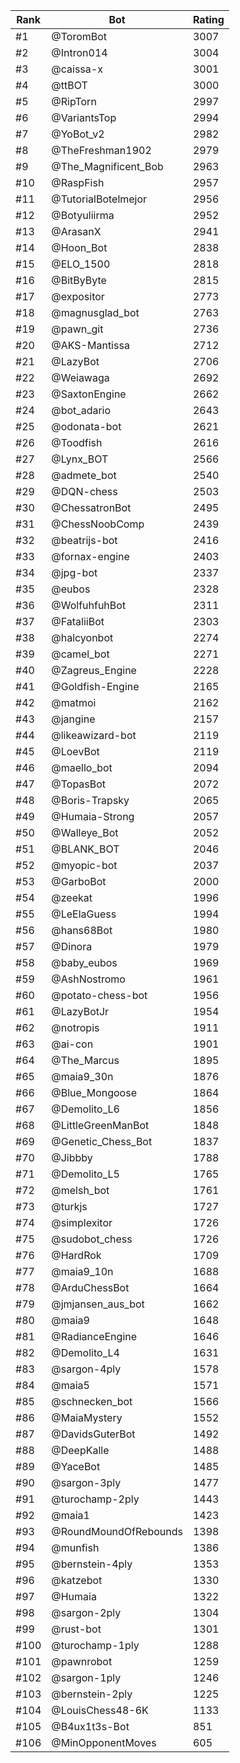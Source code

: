 Rank|Bot|Rating
---|---|---
#1|@ToromBot|3007
#2|@Intron014|3004
#3|@caissa-x|3001
#4|@ttBOT|3000
#5|@RipTorn|2997
#6|@VariantsTop|2994
#7|@YoBot_v2|2982
#8|@TheFreshman1902|2979
#9|@The_Magnificent_Bob|2963
#10|@RaspFish|2957
#11|@TutorialBotelmejor|2956
#12|@Botyuliirma|2952
#13|@ArasanX|2941
#14|@Hoon_Bot|2838
#15|@ELO_1500|2818
#16|@BitByByte|2815
#17|@expositor|2773
#18|@magnusglad_bot|2763
#19|@pawn_git|2736
#20|@AKS-Mantissa|2712
#21|@LazyBot|2706
#22|@Weiawaga|2692
#23|@SaxtonEngine|2662
#24|@bot_adario|2643
#25|@odonata-bot|2621
#26|@Toodfish|2616
#27|@Lynx_BOT|2566
#28|@admete_bot|2540
#29|@DQN-chess|2503
#30|@ChessatronBot|2495
#31|@ChessNoobComp|2439
#32|@beatrijs-bot|2416
#33|@fornax-engine|2403
#34|@jpg-bot|2337
#35|@eubos|2328
#36|@WolfuhfuhBot|2311
#37|@FataliiBot|2303
#38|@halcyonbot|2274
#39|@camel_bot|2271
#40|@Zagreus_Engine|2228
#41|@Goldfish-Engine|2165
#42|@matmoi|2162
#43|@jangine|2157
#44|@likeawizard-bot|2119
#45|@LoevBot|2119
#46|@maello_bot|2094
#47|@TopasBot|2072
#48|@Boris-Trapsky|2065
#49|@Humaia-Strong|2057
#50|@Walleye_Bot|2052
#51|@BLANK_BOT|2046
#52|@myopic-bot|2037
#53|@GarboBot|2000
#54|@zeekat|1996
#55|@LeElaGuess|1994
#56|@hans68Bot|1980
#57|@Dinora|1979
#58|@baby_eubos|1969
#59|@AshNostromo|1961
#60|@potato-chess-bot|1956
#61|@LazyBotJr|1954
#62|@notropis|1911
#63|@ai-con|1901
#64|@The_Marcus|1895
#65|@maia9_30n|1876
#66|@Blue_Mongoose|1864
#67|@Demolito_L6|1856
#68|@LittleGreenManBot|1848
#69|@Genetic_Chess_Bot|1837
#70|@Jibbby|1788
#71|@Demolito_L5|1765
#72|@melsh_bot|1761
#73|@turkjs|1727
#74|@simplexitor|1726
#75|@sudobot_chess|1726
#76|@HardRok|1709
#77|@maia9_10n|1688
#78|@ArduChessBot|1664
#79|@jmjansen_aus_bot|1662
#80|@maia9|1648
#81|@RadianceEngine|1646
#82|@Demolito_L4|1631
#83|@sargon-4ply|1578
#84|@maia5|1571
#85|@schnecken_bot|1566
#86|@MaiaMystery|1552
#87|@DavidsGuterBot|1492
#88|@DeepKalle|1488
#89|@YaceBot|1485
#90|@sargon-3ply|1477
#91|@turochamp-2ply|1443
#92|@maia1|1423
#93|@RoundMoundOfRebounds|1398
#94|@munfish|1386
#95|@bernstein-4ply|1353
#96|@katzebot|1330
#97|@Humaia|1322
#98|@sargon-2ply|1304
#99|@rust-bot|1301
#100|@turochamp-1ply|1288
#101|@pawnrobot|1259
#102|@sargon-1ply|1246
#103|@bernstein-2ply|1225
#104|@LouisChess48-6K|1133
#105|@B4ux1t3s-Bot|851
#106|@MinOpponentMoves|605

